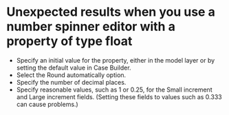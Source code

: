 # Unexpected results when you use a number spinner editor with a property of type float

- Specify an initial value for the property, either in the model layer or by setting the default
value in Case Builder.
- Select the Round automatically option.
- Specify the number of decimal places.
- Specify reasonable values, such as 1 or 0.25, for the Small increment and
Large increment fields. (Setting these fields to values such as 0.333 can
cause problems.)